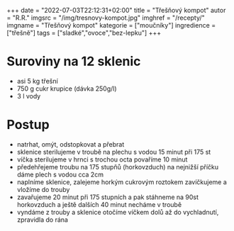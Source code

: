 
+++
date = "2022-07-03T22:12:31+02:00"
title = "Třešňový kompot"
autor = "R.R."
imgsrc = "/img/tresnovy-kompot.jpg"
imghref = "/recepty/"
imgname = "Třešňový kompot"
kategorie = ["moučníky"]
ingredience = ["třešně"]
tags = ["sladké","ovoce","bez-lepku"]
+++

# Suroviny na 12 sklenic
- asi 5 kg třešní 
- 750 g cukr krupice (dávka 250g/l)
- 3 l vody

# Postup
- natrhat, omýt, odstopkovat a přebrat
- sklenice sterilujeme v troubě na plechu s vodou 15 minut při 175 st
- víčka sterilujeme v hrnci s trochou octa povaříme 10 minut
- předehřejeme troubu na 175 stupňů (horkovzduch) na nejnižší příčku dáme plech s vodou cca 2cm
- naplníme sklenice, zalejeme horkým cukrovým roztokem zavíčkujeme a vložíme do trouby
- zavařujeme 20 minut při 175 stupních a pak stáhneme na 90st horkovzduch a ještě dalších 40 minut necháme v troubě
- vyndáme z trouby a sklenice otočíme víčkem dolů až do  vychladnutí, zpravidla do rána

